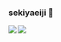### sekiyaeiji 👋

<!--
**sekiyaeiji/sekiyaeiji** is a ✨ _special_ ✨ repository because its `README.md` (this file) appears on your GitHub profile.

Here are some ideas to get you started:

- 🔭 I’m currently working on ...
- 🌱 I’m currently learning ...
- 👯 I’m looking to collaborate on ...
- 🤔 I’m looking for help with ...
- 💬 Ask me about ...
- 📫 How to reach me: ...
- 😄 Pronouns: ...
- ⚡ Fun fact: ...
-->

<a href="https://github.com/anuraghazra/github-readme-stats"><img align="left" src="https://github-readme-stats.vercel.app/api?username=sekiyaeiji&count_private=true&show_icons=true" /></a>
<a href="https://github.com/anuraghazra/github-readme-stats"><img align="left" src="https://github-readme-stats.vercel.app/api/top-langs/?username=sekiyaeiji" /></a>